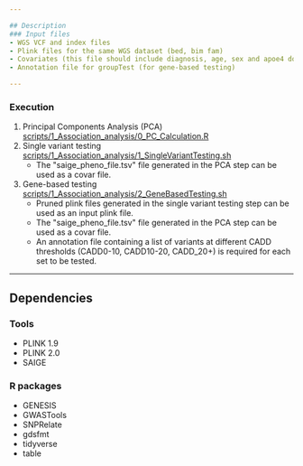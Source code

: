 ```yaml
---

## Description
### Input files
- WGS VCF and index files
- Plink files for the same WGS dataset (bed, bim fam)
- Covariates (this file should include diagnosis, age, sex and apoe4 dosages)
- Annotation file for groupTest (for gene-based testing)

---
```


### Execution

1. Principal Components Analysis (PCA)  [scripts/1_Association_analysis/0_PC_Calculation.R](0_PC_Calculation.R)
2. Single variant testing [scripts/1_Association_analysis/1_SingleVariantTesting.sh](1_SingleVariantTesting.sh)
	- The "saige_pheno_file.tsv" file generated in the PCA step can be used as a covar file.
3. Gene-based testing [scripts/1_Association_analysis/2_GeneBasedTesting.sh](2_GeneBasedTesting.sh)
	- Pruned plink files generated in the single variant testing step can be used as an input plink file.
	- The "saige_pheno_file.tsv" file generated in the PCA step can be used as a covar file.
	- An annotation file containing a list of variants at different CADD thresholds (CADD0-10, CADD10-20, CADD_20+) ​​is required for each set to be tested.

---

## Dependencies
### Tools
- PLINK 1.9
- PLINK 2.0
- SAIGE
### R packages
- GENESIS
- GWASTools
- SNPRelate
- gdsfmt
- tidyverse
- table